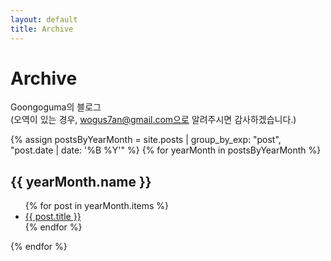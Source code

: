 ```yaml
---
layout: default
title: Archive
---
```


# Archive

Goongoguma의 블로그 <br />
(오역이 있는 경우, wogus7an@gmail.com으로 알려주시면 감사하겠습니다.)

{% assign postsByYearMonth = site.posts | group_by_exp: "post", "post.date | date: '%B %Y'" %}
{% for yearMonth in postsByYearMonth %}
  <h2>{{ yearMonth.name }}</h2>
  <ul>
    {% for post in yearMonth.items %}
      <li><a href="{{ post.url }}">{{ post.title }}</a></li>
    {% endfor %}
  </ul>
{% endfor %}
